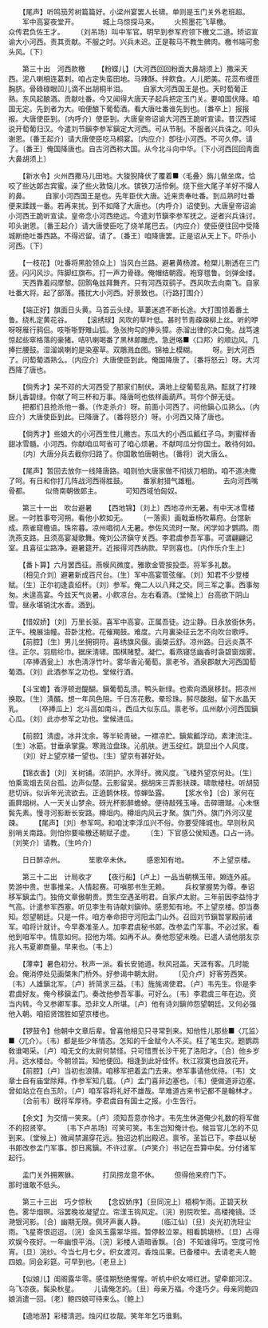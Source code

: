 <!-- { "loadSidebar": true } -->
　　【尾声】听鸣笳芳树篇篇好。小梁州宴罢人长啸。单则是玉门关外老班超。 
　　军中高宴夜堂开。　　　　城上乌惊探马来。 
　　火照墨花飞草檄。　　　　众传君负佐王才。 
　　〔刘吊场〕叫中军官。明早到参军府领下檄文二道。矫诏宣谕大小河西。责其贡献。不服之时。兴兵未迟。正是鞍马不教生髀肉。檄书端可愈头风。〔下〕 

　　第三十出　河西款檄 
　　【粉蝶儿】〔大河西回回粉面大鼻胡须上〕撒采天西。泥八喇相连葛刺。咱占定失蛮田地。马辣酥。拌飮食。人儿肥美。花蕊布缠匝胸脐。骨碌碌眼凹儿滴不出胡桐半泪。 
　　自家大河西国王是也。天时萄葡正熟。东风起酿酒。贡献吐番。今又闻得大唐天子起兵把定玉门关。要咱国伏降。咱国无定。先到者为大。咱便酿下葡萄酒。看大唐吐番谁先到也。〔番卒上〕报报报。大唐使臣到。〔内呼介〕使臣到。大唐皇帝诏谕大河西王跪听宣读。昔汉西域说开萄葡归汉。今遣刘节鎭李参军鎭定大河西。可从节制。不服者兴兵诛之。叩头谢恩。〔番王起介〕请大唐使臣吃马桐宴。〔内应介〕卽往小河西。不可久停。请了。〔番王〕俺国降唐也。自古河西称大国。从今北斗向中华。〔下小河西回回靑面大鼻胡须上〕 

　　【新水令】火州西撒马儿田地。大狻猊降伏了覆着■〈毛叠〉旃儿做坐席。恰咬了些达郞古宾蜜。澡了些火敦恼儿水。镔铁刀活伶俐。烧下些大尾子羊好不撺人的鼻。 
　　自家小河西国王是也。先年臣伏大唐。近来贡奉吐番。到瓜熟时吐番便来蹂践一番。若再来扰。到不如降了大唐也。〔内呼介〕诏使到。大唐皇帝诏谕小河西王跪听宣读。皇帝念小河西绝远。今遣刘节鎭李参军抚之。逆者兴兵诛讨。叩头谢恩。〔番王起介〕请大唐使臣吃了烧羊尾巴去。〔内应介〕使臣便往回中受降城断绝吐番西路。不得迟留。请了。〔番王〕咱降唐罢。正是诏从天上下。吓杀小河西。〔下〕 

　　【一枝花】〔吐番将黑脸领众上〕当风白兰路。避暑黄杨渡。枪槊儿剔透在三门竖。闪闪风沙。阵脚红旗布。打一声力骨碌。俺帽结朝霞。袍穿氆鲁。剑弹金缕。 
　　天西靠着闷摩黎。回鹘龟兹拜舞齐。只有河西双鹞子。西风吹去向南飞。自家吐番大将。起了部落。搔扰大小河西。好景致也。〔行路打围介〕 

　　【端正好】旗面日头黄。马首云头绿。草萋迷遮不断长途。大打围领着番土鲁。绕札定黄花谷。 
　　【滚绣球】风吹的草叶低。甚时节靑疎疎柳上丝。听的咿呀呀雁行鸦侣。吱哳哳野雉山狐。急张拘勾的捧头獐。赤溜出律的决口兔。战笃速惊起些窣格落的豪猪。咭叭喇喝番了黑林郞雕虎。急迸咯■〈口邦〉的顺边风。几捧拦腰鼓。湿溜飒喇的是染塞草。双鵰溅血图。锦袖上模糊。 
　　呀。到大河西了。问萄葡酒熟么。〔内应介〕大唐使臣到此。俺国降唐了。〔番将怒云〕呀。大河西降了唐也。 

　　【倘秀才】呆不邓的大河西受了那家们制伏。满地上绽葡萄乱熟。酝就了打辣酥儿香碧绿。你献了呵三杯和万事。降唐呵也依样画葫芦。骂你个醉无徒。 
　　把都们且抢杀他一番。〔作走杀介〕呀。前面小河西了。问他鎭心瓜熟么。〔内应介〕大唐使臣到此。已降唐了。〔番将怒介〕呀。小河西又降了唐也。 

　　【倘秀才】些娘大的小河西生性儿撇古。东瓜大的小西瓜瓤红子乌。刺蜜样香甜冰雪髓。小河西。你献咱瓜呵省可了咱心烦暑。不献呵瓜分你国土。敢待何如。 
　　〔内〕大唐分兵去截你归路了。你国敢怕唐朝也。〔番将〕说大唐么。 

　　【尾声】暂回去放你一线降唐路。咱则怕大唐家做不彻拔刀相助。咱不道决撒了呵。有日和你打几阵战河西得胜鼓。 
　　番家射猎气雄粗。　　　　去向河西嘴骨都。 
　　似倚南朝做郞主。　　　　可知西域怕匈奴。 

　　第三十一出　吹台避暑 
　　【西地锦】〔刘上〕西地凉州无暑。有中天冰雪楼居。一时胜事夸河朔。看他小飮如无。 
　　〔一落索〕画戟垂杨吹幕府。台馆新成。燕雀窥檐语。珠帘暮。凉州唱彻人无暑。参佐风流时一聚。闲学如才鹦鹉。雨洗燕支路。且须高宴凝歌舞。俺刘公济鎭守关西。李君虞参吾军事。可谓翩翩记室。且喜征尘路净。避暑筵开。近报得河西纳款。早则喜也。〔内作乐介生上〕 

　　【番卜算】六月罢西征。燕幙风微度。雅歌金管按投壶。将军多礼数。 
　　〔相见介刘〕避暑新成百尺台。〔生〕军中高宴管弦催。〔刘〕知君不少登楼赋。〔生〕正尔初逢袁绍杯。〔刘〕参军。俺二人以八拜之交。同三军之事。西事匆匆。未遑高宴。今兹天气炎暑。小飮凉台。左右看酒。〔堂候上〕台高欲下阴山雪。昼永堪销沈水香。酒到。 

　　【惜奴娇】〔刘〕万里长驱。喜军中高宴。正属吾徒。边尘静。日永放衙休务。正午。槐展油幢。苔卧沈枪。花催羯鼓。难度。六月裏染征云怎不向吹台歌呼。 
　　【前腔】〔生〕男儿坐拥铜符。喜绣旗风偃。画棨云舒。凉州路。日远炎蒸不住。正尔。羽扇纶巾。据床淸啸。围棋赌墅。凝伫。看燕寝恁幽香时袅碧窗烟雾。 
　　〔卒捧酒瓮上〕水色淸浮竹叶。雾华香沁葡萄。禀老爷。酒泉郡献大河西国萄葡酒。〔刘〕此酒参军之功也。堂候行酒。 

　　【斗宝蟾】香浮顿逊醍醐。鎭葡萄乱溃。鸭头新绿。也索向酒泉移封。把凉州换取。〔生〕淸醑。想一年风色阻。千日冻花敷。晕珍珠。醡尽酸甜。留下水晶天乳。 
　　〔卒捧瓜上〕北斗高如南斗。西瓜大似东瓜。禀老爷。瓜州献小河西国鎭心瓜。〔刘〕此亦参军之功也。堂候进瓜。 

　　【前腔】淸虚。冰井沈余。等半轮靑破。一襟凉贮。鎭紫瓤浮动。素津流注。〔生〕冰筯。甘垂承掌露。寒溅泣盘珠。沁肌肤。迸玉绽红。跳显出个人风度。 
　　〔刘〕好上望京楼一望也。〔生〕望京有甚好处。 

　　【锦衣香】〔刘〕关树铺。浓阴护。水萍纡。微风度。飞楼外望京何处。〔生〕怕乘鸾烟去凤台孤。边声似楚。云影留吴。据胡床三弄影扶疎。啸欹楼柱。听胡笳悲切诉。似诉年光流欲去。正遶鹊休枝。惊蝉坠露。 
　　【浆水令】〔合〕家何在画屛烟树。人一天关山梦余。砑光杯影醉蟾蜍。便待敲残玉唾。击碎珊瑚。心未惬鬓先素。慢寻河影断长安路。樽俎内。樽俎内风云才聚。旗门外。旗门外河汉星疎。 
　　【尾声】〔刘〕参军呵。和咱沈李浮瓜兴不俗。你要受降城也。早则秋风别哨关南路。则怕你要喩檄还朝赋子虚。 
　　〔生〕下官感公侯知遇。口占一诗。〔刘笑介〕请教。〔生吟介〕 

　　日日醉凉州。　　　　笙歌卒未休。 
　　感恩知有地。　　　　不上望京楼。 

　　第三十二出　计局收才 
　　【夜行船】〔卢上〕一品当朝横玉带。婣连外戚。势游中贵。世事推呆。人情起赛。可嗔那书生无赖。 
　　兵权掌握势为尊。奉诏移军鎭孟门。独倚文章傲朝贵。贾生空遇圣明君。自家卢太尉。三年前因李益恃才气高。计遣参军西塞。听见李生有诗献刘鎭帅。感恩知有地。不上望京楼。卽当奏知。怨望朝廷。只是一件。咱方奉命把守河阳孟门山外。召回刘节鎭暂掌殿前诸军。咱将计就计。今早奏准圣人。加李君虞秘书郞。改参孟门军事。不必过家。看他到咱军中。情意如何。招他为壻。如再不从。奏他怨望未晚。已遣人请他朋友京兆人韦夏卿商量。早来也。〔韦上〕 

　　【薄幸】暑色初分。秋声一派。看长安驰道。秋风冠盖。天涯有客。几时能会。俺消停处见画棨朱门桥外。好参谒中朝太尉。 
　　〔见介卢〕好客劳西笑。〔韦〕人雄鎭北军。〔卢〕折简求三益。〔韦〕旌旄谒使君。〔卢〕韦先生。你是李君虞好友。俺今移鎭孟门。奏改他参吾军事。可好么。〔韦〕李君虞三年在边。资当内转。今又参卿军事。恐非文人所堪。〔卢〕他有诗刘鎭帅怨望朝廷。又何必强他入朝。咱招贤馆胜如望京楼也。 

　　【锣鼓令】他朝中文章后辈。曾喜他相见只寻常到来。知他性儿那些■〈兀监〉■〈兀介〉。〔韦〕都是些少年情态。怎知的千金赋今人不买。枉了笔生灾。题鹦鹉敎谁喝采。〔卢〕咱无文的太尉何禁怪。只可惜贾长沙干死了洛阳才。〔合〕他乡岁月。远水楼台。今朝领旨。知他便回。相逢到此好佳怀。秋江寂寞也自放花开。 
　　【前腔】〔卢〕当初也浪猜。咱移军把着孟门去来。参军事请他优待。〔韦〕文章士自有庙堂除拜。作参军知几载。〔卢〕孟门喜非边塞也。〔韦〕便做道非边塞。曾如站立在白玉阶。〔卢〕咱军容将礼好不雄哉。早难道古来书记都不是翰林才。 
　　〔合前韦〕旣将军厚待。李君虞自有国士之报。小生吿行。 

　　【余文】为交情一笑来。〔卢〕须知吾意亦怜才。韦先生休道俺少礼数的将军做不的招贤宰。 
　　〔韦下卢吊场〕可笑可笑。韦生岂知俺计也。候旨官儿怎的不见到来。〔堂候上〕微闻禁漏穿花远。独诏边机出殿迟。禀爷。圣旨已下。李益以秘书郞改参孟门军事。卽日离鎭。不许过家。〔卢笑介〕书记在吾算中矣。分付诸军起行。 

　　孟门关外拥罴貅。　　　　打凤捞龙意不休。 
　　但得他来府门下。　　　　那时谁敢不低头。 

　　第三十三出　巧夕惊秋 
　　【念奴娇序】〔旦同浣上〕梧桐乍雨。正碧天秋色。雾华烟暝。浴罢晚妆凝望立。帘漾玉钩风定。〔浣〕别院吹笙。高楼掩镜。泛滟银河影。〔合〕幽期无限。佩环声裏人静。 
　　〔临江仙〕〔旦〕炎光初洗轻尘雨。飞星寄恨迢迢。〔浣〕金风玉露翠华摇。暂停鲛泣翠。相看鹊塡桥。〔旦〕占得欢娱今夜好。一年幽恨平消。〔浣〕彩楼人语暗香飘。〔合〕不知谁得巧。空度可怜宵。〔旦〕浣纱。今当七月七夕。织女渡河。香烛瓜果。已备楼中。去请老夫人鲍四娘。同会彩筵。可早到也。〔老旦上〕 

　　【似娘儿】闺阁露华零。感佳期愁绝惺惺。听机中织女啼红迸。望牵郞河汉。乌飞凉夜。鬓染秋星。 
　　儿请俺怎的。〔旦〕母亲万福。今逢巧夕。母亲同鲍四娘消遣一回。〔老〕鲍四娘可待来么。〔鲍上〕 

　　【遶地游】彩楼淸迥。烛闪红妆靓。笑年年乞巧谁剩。 
